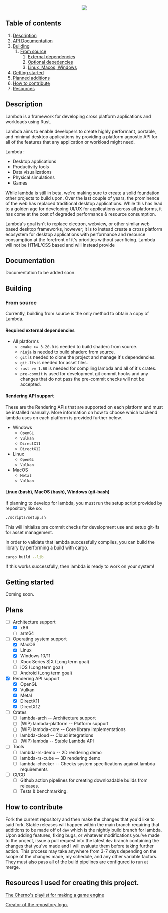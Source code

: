 <p align="center" style="text-align:center;">
<img src="https://media.githubusercontent.com/media/lambda-sh/lambda/main/lambda/assets/logos/lambda_header.png" />
</p>

## Table of contents
1. [Description](#description)
2. [API Documentation](#documentation)
3. [Building](#building)
    1. [From source](#source)
        1. [External dependencies](#ext_deps)
        2. [Optional depedencies](#opt_deps)
        3. [Linux, Macos, Windows](#bash)
5. [Getting started](#get_started)
6. [Planned additions](#plans)
7. [How to contribute](#contribute)
8. [Resources](#resources)
## Description <a name="description"></a>
Lambda is a framework for developing cross platform applications and workloads using Rust.

Lambda aims to enable developers to create highly performant, portable, and
minimal desktop applications by providing a platform agnostic API for all of the features that any application or workload might need.

Lambda :
* Desktop applications
* Productivity tools
* Data visualizations
* Physical simulations
* Games

While lambda is still in beta, we're making sure to create a solid
foundation other projects to build upon. Over the last couple of years, the
prominence of the web has replaced traditional desktop applications. While
this has lead to a golden age for developing UI/UX for applications across all
platforms, it has come at the cost of degraded performance & resource consumption.

Lambda's goal isn't to replace electron, webview, or other similar web based desktop
frameworks, however; it is to instead create a cross platform ecosystem for
desktop applications with performance and resource consumption at the forefront
of it's priorities without sacrificing. Lambda will not be HTML/CSS based and will instead provide

## Documentation <a name="documentation"></a>
Documentation to be added soon.

## Building <a name="building"></a>

### From source <a name="source"></a>
Currently, building from source is the only method to obtain a copy of Lambda. 

#### Required external dependencies <a name="ext_deps"></a>
* All platforms
	* `cmake >= 3.20.0` is needed to build shaderc from source.
	* `ninja` is needed to build shaderc from source.
	* `git` is needed to clone the project and manage it's dependencies.
	* `git-lfs` is needed for asset files.
	* `rust >= 1.60` is needed for compiling lambda and all of it's crates.
	* `pre-commit` is used for development git commit hooks and any changes that do not pass the pre-commit checks will not be accepted.

#### Rendering API support
These are the Rendering APIs that are supported on each platform and must be installed manually. More information on how to choose which backend lambda uses on each platform is provided further below.
* Windows
	* `OpenGL`
	* `Vulkan`
	* `DirectX11`
	* `DirectX12` 
* Linux
	* `OpenGL`
	* `Vulkan`
* MacOS
	* `Metal`
	* `Vulkan`

#### Linux (bash), MacOS (bash), Windows (git-bash) <a name="bash"></a>
If planning to develop for lambda, you must run the setup script provided by repository like so:
```bash
./scripts/setup.sh
```
This will initialize pre commit checks for development use and setup git-lfs for asset management. 

In order to validate that lambda successfully compiles, you can build the library by performing a build with cargo.
```bash
cargo build --lib
```
If this works successfully, then lambda is ready to work on your system!

## Getting started <a name="get_started"></a>
Coming soon.


## Plans <a name="plans"></a>
- [ ] Architecture support
	- [x] x86
	- [ ] arm64
- [ ] Operating system support
	- [x] MacOS
	- [x] Linux
	- [x] Windows 10/11
	- [ ] Xbox Series S|X (Long term goal)
	- [ ] iOS (Long term goal)
	- [ ] Android (Long term goal)
- [x] Rendering API support
	- [x] OpenGL
	- [x] Vulkan
	- [x] Metal
	- [x] DirectX11
	- [x] DirectX12
- [ ] Crates
	- [ ] lambda-arch -- Architecture support
	- [ ] (WIP) lambda-platform -- Platform support
	- [ ] (WIP) lambda-core -- Core library implementations
	- [ ] lambda-cloud -- Cloud integrations
	- [ ] (WIP) lambda --  Stable Lambda API
- [ ] Tools
	- [ ] lambda-rs-demo -- 2D rendering demo
	- [ ] lambda-rs-cube -- 3D rendering demo
	- [ ] lambda-checker -- Checks system specifications against lambda requirements
- [ ] CI/CD
	- [ ] Github action pipelines for creating downloadable builds from releases.
	- [ ] Tests & benchmarking.

## How to contribute <a name="contribute"></a>
Fork the current repository and then make the changes that you'd like to
said fork. Stable releases will happen within the main branch requiring that
additions to be made off of `dev` which is the nightly build branch for lambda.
Upon adding features, fixing bugs, or whatever modifications you've made to the
project, issue a pull request into the latest `dev` branch containing the
changes that you've made and I will evaluate them before taking further action.
This process may take anywhere from 3-7 days depending on the scope of the
changes made, my schedule, and any other variable factors. They must also pass
all of the build pipelines are configured to run at merge.

## Resources I used for creating this project. <a name="resources"></a>
[The Cherno's playlist for making a game engine](https://www.youtube.com/playlist?list=PLlrATfBNZ98dC-V-N3m0Go4deliWHPFwT)

[Creator of the repository logo.](https://github.com/RinniSwift)
